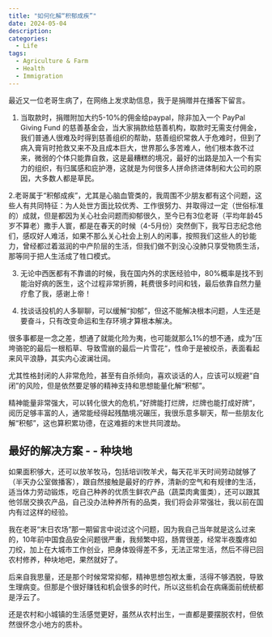 ```yaml
---
title: "如何化解“积郁成疾”"
date: 2024-05-04
description: 
categories:
  - Life
tags:
  - Agriculture & Farm
  - Health
  - Immigration
---
```


最近又一位老哥生病了，在网络上发求助信息，我于是捐赠并在播客下留言。

1. 当取款时，捐赠附加大约5-10%的佣金给paypal，除非加入一个 PayPal Giving Fund 的慈善基金会，当大家捐款给慈善机构，取款时无需支付佣金，我们普通人很难及时得到慈善组织的帮助，慈善组织常救人于危难时，但到了病入膏肓时抢救又来不及且成本巨大，世界那么多苦难人，他们根本救不过来，微弱的个体只能靠自救，这是最糟糕的境况，最好的出路是加入一个有实力的组织，有归属感和庇护港，这就是为何很多人拼命挤进体制和大公司的原因，大多数人都是草民。

2.老哥属于“积郁成疾”，尤其是心脑血管类的，我周围不少朋友都有这个问题，这些人有共同特征：为人处世方面比较优秀、工作很努力、并取得过一定（世俗标准的）成就，但是都因为关心社会问题而抑郁很久，至今已有3位老哥（平均年龄45岁不算老）撒手人寰，都是在春天的时候（4-5月份）突然倒下，我写日志纪念他们，感叹好人难活，如果不那么关心社会上别人的闲事，按照我们这些人的钞能力，曾经都过着滋润的中产阶层的生活，但我们做不到没心没肺只享受物质生活，那等同于把人生活成了牲口模式。

3. 无论中西医都有不靠谱的时候，我在国内外的求医经验中，80%概率是找不到能治好病的医生，这个过程非常折腾，耗费很多时间和钱，最后依靠自然力量疗愈了我，感谢上帝！

4. 找谈话投机的人多聊聊，可以缓解“抑郁”，但这不能解决根本问题，人生还是要奋斗，只有改变命运和生存环境才算根本解决。

很多事都是一念之差，想通了就能化险为夷，也可能就那么1%的想不通，成为”压垮骆驼的最后一根稻草、导致雪崩的最后一片雪花“，性命于是被绞杀，表面看起来风平浪静，其实内心波澜壮阔。

尤其性格封闭的人非常危险，甚至有自杀倾向，喜欢谈话的人，应该可以规避“自闭”的风险，但是依然要足够的精神支持和思想能量化解“积郁”。

精神能量非常强大，可以转化很大的危机，”好牌能打烂牌，烂牌也能打成好牌“，阅历足够丰富的人，通常能经得起残酷境况碾压，我很乐意多聊天，帮一些朋友化解“积郁”，这也算积累功德，在这难捱的末世共同渡劫。

## 最好的解决方案 - - 种块地

如果面积够大，还可以放羊牧马，包括培训牧羊犬，每天花半天时间劳动就够了（半天办公室做播客），跟自然接触是最好的疗养，清新的空气和有规律的生活，适当体力劳动锻炼，吃自己种养的优质生鲜农产品（蔬菜肉禽蛋类），还可以跟其他邻居交换农产品，自己没办法种养所有的品类，我们将会非常强壮，我以前在国内有过这样的经验。

我在老哥“末日农场”那一期留言中说过这个问题，因为我自己当年就是这么过来的，10年前中国食品安全问题很严重，我频繁中招，肠胃很差，经常半夜腹疼如刀绞，加上在大城市工作创业，把身体毁得差不多，无法正常生活，然后不得已回农村修养，种块地吧，果然就好了。

后来自我思量，还是那个时候常常抑郁，精神思想包袱太重，活得不够洒脱，导致生理病变。但那是个很好赚钱和机会很多的时代，所以这些机会在病痛面前统统都是浮云了。

还是农村和小城镇的生活感觉更好，虽然从农村出生，一直都是要摆脱农村，但依然很怀念小地方的质朴。


